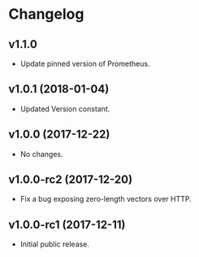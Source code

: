 # Changelog

## v1.1.0

- Update pinned version of Prometheus.

## v1.0.1 (2018-01-04)

- Updated Version constant.

## v1.0.0 (2017-12-22)

- No changes.

## v1.0.0-rc2 (2017-12-20)

- Fix a bug exposing zero-length vectors over HTTP.

## v1.0.0-rc1 (2017-12-11)

- Initial public release.
